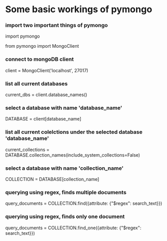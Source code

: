 Some basic workings of pymongo
==============================

### import two important things of pymongo
import pymongo 

from pymongo import MongoClient

### connect to mongoDB client 
client = MongoClient('localhost', 27017) 

### list all current databases 
current_dbs = client.database_names()

### select a database with name 'database_name' 
DATABASE = client[database_name]

### list all current colelctions under the selected database 'database_name' 
current_collections = DATABASE.collection_names(include_system_collections=False)

### select a database with name 'collection_name' 
COLLECTION = DATABASE[collection_name]

### querying using regex, finds multiple documents 
query_documents = COLLECTION.find({attribute: {"$regex": search_text}})

### querying using regex, finds only one document 
query_documents = COLLECTION.find_one({attribute: {"$regex": search_text}})

